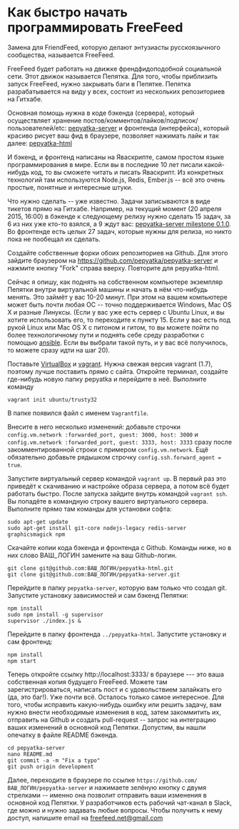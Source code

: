 Как быстро начать программировать FreeFeed
==========================================

Замена для FriendFeed, которую делают энтузиасты русскоязычного сообщества, называется FreeFeed.

FreeFeed будет работать на движке френдфидоподобной социальной сети. Этот движок называется Пепятка.
Для того, чтобы приблизить запуск FreeFeed, нужно закрывать баги в Пепятке.
Пепятка разрабатывается на виду у всех, состоит из нескольких репозиториев на Гитхабе.

Основная помощь нужна в коде бэкенда (сервера), который осуществляет хранение 
постов/комментов/лайков/подписок/пользователей/etc: [pepyatka-server](https://github.com/pepyatka/pepyatka-server) и
фронтенда (интерфейса), который красиво рисует ваш фид в браузере, позволяет нажимать лайк и так далее: 
[pepyatka-html](https://github.com/pepyatka/pepyatka-html)

И бэкенд, и фронтенд написаны на Яваскрипте, самом простом языке программирования в мире. Если вы в последние 10 лет
писали какой-нибудь код, то вы сможете читать и писать Яваскрипт. Из конкретных технологий там используются  Node.js,
Redis, Ember.js -- всё это очень простые, понятные и интересные штуки.

Что нужно сделать -- уже известно. Задачи записываются в виде тикетов прямо на Гитхабе. Например, на текущий момент
(20 апреля 2015, 16:00) в бэкенде к следующему релизу нужно сделать 15 задач, за 6 из них уже кто-то взялся, а 9 ждут
вас: [pepyatka-server milestone 0.1.0](https://github.com/pepyatka/pepyatka-server/issues?q=is%3Aopen+milestone%3A0.1.0+no%3Aassignee).
Во фронтенде есть целых 27 задач, которые нужны для релиза, но никто пока не пообещал их сделать.

Создайте собственные форки обоих репозиториев на Github. Для этого зайдите браузером на
https://github.com/pepyatka/pepyatka-server и нажмите кнопку "Fork"  справа вверху. Повторите для pepyatka-html.

Сейчас я опишу, как поднять на собственном компьютере экземпляр Пепятки внутри виртуальной машины и начать в нём
что-нибудь менять. Это займёт у вас 10-20 минут. При этом на вашем компьютере может быть почти любая ОС -- точно
поддерживается Windows, Mac OS X и разные Линуксы. (Если у вас уже есть сервер с Ubuntu Linux, и вы хотите
использовать его, то переходите к пункту 15. Если у вас есть под рукой Linux или Mac OS X с питоном и гитом,
то вы можете пойти по более технологичному пути и поднять себе среду разработки с помощью 
[ansible](https://github.com/pepyatka/pepyatka-ansible#development-environment-with-vagrant). Если вы выбрали
такой путь, и у вас всё получилось, то можете сразу идти на шаг 20).

Поставьте [VirtualBox](http://www.virtualbox.org) и [vagrant](https://www.vagrantup.com/). Нужна свежая версия
vagrant (1.7), поэтому лучше поставить прямо с сайта.
Откройте терминал, создайте где-нибудь новую папку pepyatka и перейдите в неё. Выполните команду
```
vagrant init ubuntu/trusty32
```
В папке появился файл с именем `Vagrantfile`.

Внесите в него несколько изменений: добавьте строчки `config.vm.network :forwarded_port, guest: 3000, host: 3000` и
`config.vm.network :forwarded_port, guest: 3333, host: 3333` сразу после закомментированной строки с примером
`config.vm.network`. Ещё обязательно добавьте рядышком строчку `config.ssh.forward_agent = true`.

Запустите виртуальный сервер командой `vagrant up`. В первый раз это приведёт к скачиванию и настройке образа сервера,
а потом всё будет работать быстро.
После запуска зайдите внутрь командой `vagrant ssh`. Вы попадёте в командную строку вашего виртуального сервера.
Выполните прямо там команды для установки софта:
```
sudo apt-get update
sudo apt-get install git-core nodejs-legacy redis-server graphicsmagick npm
```
Скачайте копии кода бэкенда и фронтенда с Github. Команды ниже, но в них слово ВАШ_ЛОГИН замените на ваш Github-логин.
```
git clone git@github.com:ВАШ_ЛОГИН/pepyatka-html.git
git clone git@github.com:ВАШ_ЛОГИН/pepyatka-server.git
```
Перейдите в папку `pepyatka-server`, которую вам только что создал git. Запустите установку зависимостей и сам
бэкенд Пепятки:
```
npm install
sudo npm install -g supervisor
supervisor ./index.js &
```
Перейдите в папку фронтенда `../pepyatka-html`. Запустите установку и сам фронтенд:
```
npm install
npm start
```
Теперь откройте ссылку http://localhost:3333/ в браузере --- это ваша собственная копия будущего FreeFeed.
Можете там зарегистрироваться, написать пост и с удовольствием залайкать его (да, это баг!).
Уже почти всё. Осталось только самое интересное. Для того, чтобы исправить какую-нибудь ошибку или решить задачу,
вам нужно внести необходимые изменения в код, затем закоммитить их, отправить на Github и создать
pull-request -- запрос на интеграцию ваших изменений в основной код Пепятки. Допустим, вы нашли опечатку в файле
README бэкенда.
```
cd pepyatka-server
nano README.md
git commit -a -m "Fix a typo"
git push origin development
```
Далее, переходите в браузере по ссылке `https://github.com/ВАШ_ЛОГИН/pepyatka-server` и нажимаете зелёную кнопку
с двумя стрелками -- именно она позволит отправить ваши изменения в основной код Пепятки.
У разработчиков есть рабочий чат-канал в Slack, где можно и нужно задавать любые вопросы.
Чтобы получить к нему доступ, напишите email на freefeed.net@gmail.com
